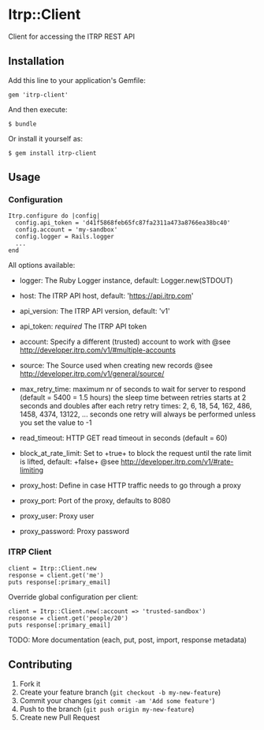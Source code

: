 # Itrp::Client

Client for accessing the ITRP REST API

## Installation

Add this line to your application's Gemfile:

    gem 'itrp-client'

And then execute:

    $ bundle

Or install it yourself as:

    $ gem install itrp-client

## Usage

### Configuration

```
Itrp.configure do |config|
  config.api_token = 'd41f5868feb65fc87fa2311a473a8766ea38bc40'
  config.account = 'my-sandbox'
  config.logger = Rails.logger
  ...
end
```

All options available:
* logger:      The Ruby Logger instance, default: Logger.new(STDOUT)
* host:        The ITRP API host, default: 'https://api.itrp.com'
* api_version: The ITRP API version, default: 'v1'
* api_token:   *required* The ITRP API token
* account:     Specify a different (trusted) account to work with
               @see http://developer.itrp.com/v1/#multiple-accounts
* source:      The Source used when creating new records
               @see http://developer.itrp.com/v1/general/source/

* max_retry_time: maximum nr of seconds to wait for server to respond (default = 5400 = 1.5 hours)
                  the sleep time between retries starts at 2 seconds and doubles after each retry
                  retry times: 2, 6, 18, 54, 162, 486, 1458, 4374, 13122, ... seconds
                  one retry will always be performed unless you set the value to -1
* read_timeout:   HTTP GET read timeout in seconds (default = 60)
* block_at_rate_limit: Set to +true+ to block the request until the rate limit is lifted, default: +false+
                       @see http://developer.itrp.com/v1/#rate-limiting

* proxy_host:     Define in case HTTP traffic needs to go through a proxy
* proxy_port:     Port of the proxy, defaults to 8080
* proxy_user:     Proxy user
* proxy_password: Proxy password

### ITRP Client

```
client = Itrp::Client.new
response = client.get('me')
puts response[:primary_email]
```

Override global configuration per client:

```
client = Itrp::Client.new(:account => 'trusted-sandbox')
response = client.get('people/20')
puts response[:primary_email]
```

TODO: More documentation (each, put, post, import, response metadata)

## Contributing

1. Fork it
2. Create your feature branch (`git checkout -b my-new-feature`)
3. Commit your changes (`git commit -am 'Add some feature'`)
4. Push to the branch (`git push origin my-new-feature`)
5. Create new Pull Request
